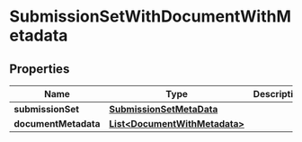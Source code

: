 

# SubmissionSetWithDocumentWithMetadata

## Properties

Name | Type | Description | Notes
------------ | ------------- | ------------- | -------------
**submissionSet** | [**SubmissionSetMetaData**](SubmissionSetMetaData.md) |  |  [optional]
**documentMetadata** | [**List&lt;DocumentWithMetadata&gt;**](DocumentWithMetadata.md) |  |  [optional]



